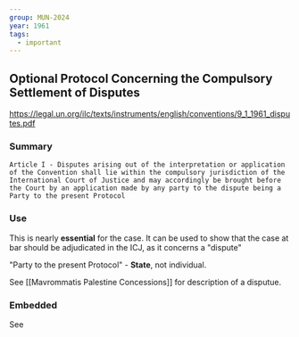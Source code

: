 ```yaml
---
group: MUN-2024
year: 1961
tags:
  - important
---
```

## Optional Protocol Concerning the Compulsory Settlement of Disputes

https://legal.un.org/ilc/texts/instruments/english/conventions/9_1_1961_disputes.pdf

### Summary

	Article I - Disputes arising out of the interpretation or application of the Convention shall lie within the compulsory jurisdiction of the International Court of Justice and may accordingly be brought before the Court by an application made by any party to the dispute being a Party to the present Protocol

### Use

This is nearly **essential** for the case. It can be used to show that the case at bar should be adjudicated in the ICJ, as it concerns a "dispute"

"Party to the present Protocol" - **State**, not individual. 

See [[Mavrommatis Palestine Concessions]] for description of a disputue.
### Embedded

See 